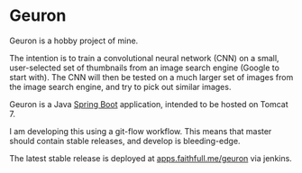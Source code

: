 # Geuron
Geuron is a hobby project of mine.

The intention is to train a convolutional neural network (CNN) on a small, user-selected set of thumbnails from an image search engine (Google to start with).
The CNN will then be tested on a much larger set of images from the image search engine, and try to pick out similar images.

Geuron is a Java [Spring Boot](http://projects.spring.io/spring-boot/) application, intended to be hosted on Tomcat 7.

I am developing this using a git-flow workflow. This means that master should contain stable releases, and develop is bleeding-edge.

The latest stable release is deployed at [apps.faithfull.me/geuron](http://apps.faithfull.me/geuron) via jenkins.
